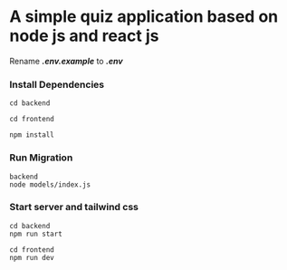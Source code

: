# A simple quiz application based on node js and react js

Rename **_.env.example_** to **_.env_**

### Install Dependencies

```
cd backend
```

```
cd frontend
```

```
npm install
```

### Run Migration

```
backend
node models/index.js
```

### Start server and tailwind css

```
cd backend
npm run start
```

```
cd frontend
npm run dev
```
